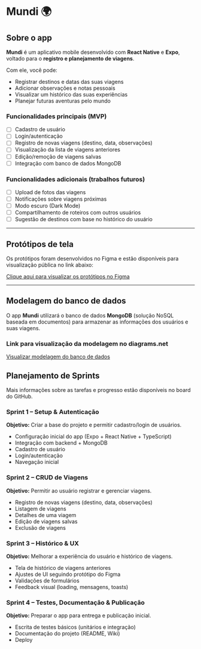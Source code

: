 # Mundi 🌍

## Sobre o app

**Mundi** é um aplicativo mobile desenvolvido com **React Native** e **Expo**, voltado para o **registro e planejamento de viagens**.

Com ele, você pode:

- Registrar destinos e datas das suas viagens
- Adicionar observações e notas pessoais
- Visualizar um histórico das suas experiências
- Planejar futuras aventuras pelo mundo

### Funcionalidades principais (MVP)

- [ ] Cadastro de usuário
- [ ] Login/autenticação
- [ ] Registro de novas viagens (destino, data, observações)
- [ ] Visualização da lista de viagens anteriores
- [ ] Edição/remoção de viagens salvas
- [ ] Integração com banco de dados MongoDB

### Funcionalidades adicionais (trabalhos futuros)

- [ ] Upload de fotos das viagens
- [ ] Notificações sobre viagens próximas
- [ ] Modo escuro (Dark Mode)
- [ ] Compartilhamento de roteiros com outros usuários
- [ ] Sugestão de destinos com base no histórico do usuário

---

## Protótipos de tela

Os protótipos foram desenvolvidos no Figma e estão disponíveis para visualização pública no link abaixo:

[Clique aqui para visualizar os protótipos no Figma](https://www.figma.com/design/0VQlP8P0Y4WE1c2G3n3YZw/mobile?node-id=0-1&p=f&t=hq6lA7psdH4Cg3C4-0)

---

## Modelagem do banco de dados

O app **Mundi** utilizará o banco de dados **MongoDB** (solução NoSQL baseada em documentos) para armazenar as informações dos usuários e suas viagens.

### Link para visualização da modelagem no diagrams.net

[Visualizar modelagem do banco de dados](https://drive.google.com/file/d/1l2Onv3uUJZcMsfiLDRD30OCM4J1D9LQR/view?usp=sharing)

## Planejamento de Sprints
Mais informações sobre as tarefas e progresso estão disponíveis no board do GitHub.

### Sprint 1 – Setup & Autenticação
**Objetivo:** Criar a base do projeto e permitir cadastro/login de usuários.  
- Configuração inicial do app (Expo + React Native + TypeScript)  
- Integração com backend + MongoDB  
- Cadastro de usuário  
- Login/autenticação
- Navegação inicial

### Sprint 2 – CRUD de Viagens
**Objetivo:** Permitir ao usuário registrar e gerenciar viagens.  
- Registro de novas viagens (destino, data, observações)  
- Listagem de viagens  
- Detalhes de uma viagem  
- Edição de viagens salvas  
- Exclusão de viagens  

### Sprint 3 – Histórico & UX
**Objetivo:** Melhorar a experiência do usuário e histórico de viagens.  
- Tela de histórico de viagens anteriores  
- Ajustes de UI seguindo protótipo do Figma  
- Validações de formulários  
- Feedback visual (loading, mensagens, toasts)  

### Sprint 4 – Testes, Documentação & Publicação
**Objetivo:** Preparar o app para entrega e publicação inicial.  
- Escrita de testes básicos (unitários e integração)  
- Documentação do projeto (README, Wiki)  
- Deploy
